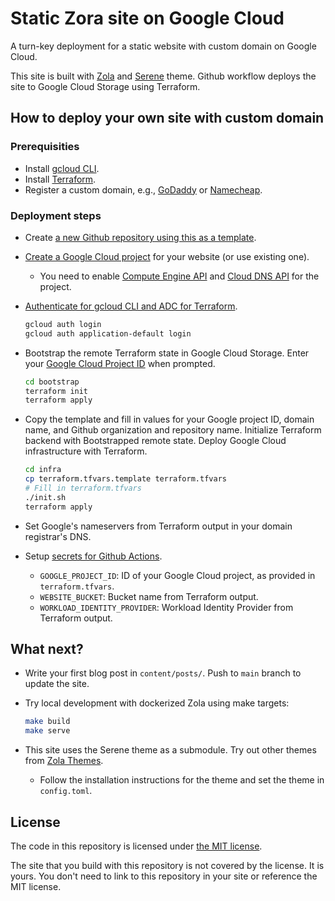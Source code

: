 # Static Zora site on Google Cloud

A turn-key deployment for a static website with custom domain on Google Cloud.

This site is built with [Zola](https://www.getzola.org/) and [Serene](https://github.com/isunjn/serene) theme. Github workflow deploys the site to Google Cloud Storage using Terraform.

## How to deploy your own site with custom domain

### Prerequisities

- Install [gcloud CLI](https://cloud.google.com/sdk/docs/install).
- Install [Terraform](https://developer.hashicorp.com/terraform/install).
- Register a custom domain, e.g., [GoDaddy](https://www.godaddy.com) or [Namecheap](https://www.namecheap.com).

### Deployment steps

- Create [a new Github repository using this as a template](https://docs.github.com/en/repositories/creating-and-managing-repositories/creating-a-repository-from-a-template).
- [Create a Google Cloud project](https://developers.google.com/workspace/guides/create-project) for your website (or use existing one).
  * You need to enable [Compute Engine API](https://console.cloud.google.com/apis/library/compute.googleapis.com) and [Cloud DNS API](https://console.cloud.google.com/apis/api/dns.googleapis.com/overview) for the project.
- [Authenticate for gcloud CLI and ADC for Terraform](https://cloud.google.com/docs/authentication/gcloud).

  ```bash
  gcloud auth login
  gcloud auth application-default login
  ```

- Bootstrap the remote Terraform state in Google Cloud Storage. Enter your [Google Cloud Project ID](https://support.google.com/googleapi/answer/7014113) when prompted.

  ```bash
  cd bootstrap
  terraform init
  terraform apply
  ```

- Copy the template and fill in values for your Google project ID, domain name, and Github organization and repository name. Initialize Terraform backend with Bootstrapped remote state. Deploy Google Cloud infrastructure with Terraform.

  ```bash
  cd infra
  cp terraform.tfvars.template terraform.tfvars
  # Fill in terraform.tfvars
  ./init.sh
  terraform apply
  ```

- Set Google's nameservers from Terraform output in your domain registrar's DNS.

- Setup [secrets for Github Actions](https://docs.github.com/en/actions/security-for-github-actions/security-guides/using-secrets-in-github-actions).
  * `GOOGLE_PROJECT_ID`: ID of your Google Cloud project, as provided in `terraform.tfvars`.
  * `WEBSITE_BUCKET`: Bucket name from Terraform output.
  * `WORKLOAD_IDENTITY_PROVIDER`: Workload Identity Provider from Terraform output.

## What next?

- Write your first blog post in `content/posts/`. Push to `main` branch to update the site.
- Try local development with dockerized Zola using make targets:

  ```bash
  make build
  make serve
  ```

- This site uses the Serene theme as a submodule. Try out other themes from [Zola Themes](https://www.getzola.org/themes/).
  * Follow the installation instructions for the theme and set the theme in `config.toml`.

## License

The code in this repository is licensed under [the MIT license](./LICENSE).

The site that you build with this repository is not covered by the license. It is yours. You don't need to link to this repository in your site or reference the MIT license.
